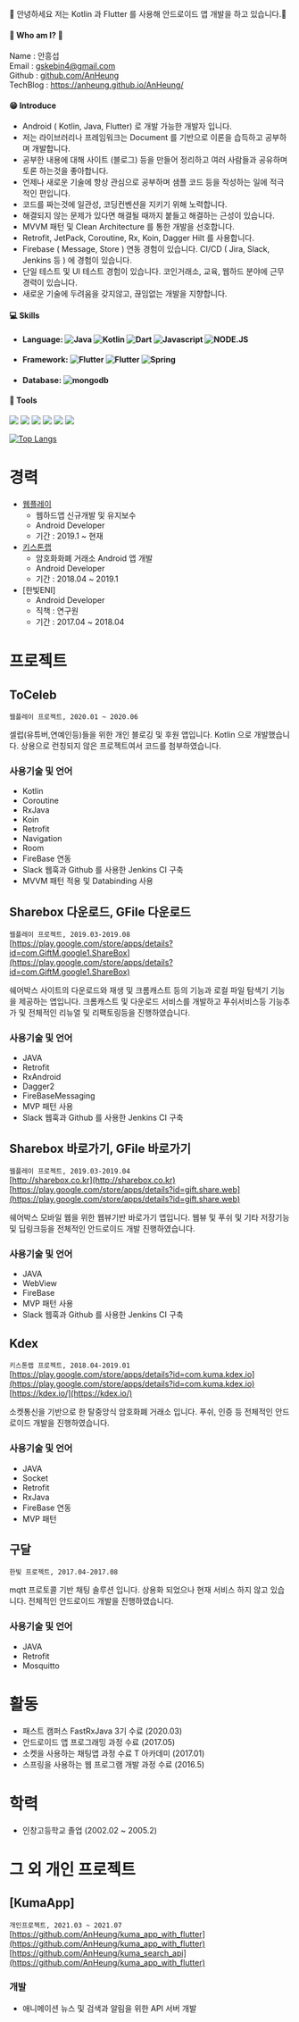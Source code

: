 👋&nbsp;안녕하세요 저는 Kotlin 과 Flutter 를 사용해 안드로이드 앱 개발을 하고 있습니다.💖

#### 🐻 Who am I? 💎 

Name : 안흥섭  
Email : gskebin4@gmail.com  
Github : [github.com/AnHeung](https://github.com/AnHeung)  
TechBlog : https://anheung.github.io/AnHeung/  

#### 😁 Introduce 

- Android ( Kotlin, Java, Flutter) 로 개발 가능한 개발자 입니다.  
- 저는 라이브러리나 프레임워크는 Document 를 기반으로 이론을 습득하고 공부하며 개발합니다.  
- 공부한 내용에 대해 사이트 (블로그) 등을 만들어 정리하고 여러 사람들과 공유하며 토론 하는것을 좋아합니다.
- 언제나 새로운 기술에 항상 관심으로 공부하며 샘플 코드 등을 작성하는 일에 적극적인 편입니다. 
- 코드를 짜는것에 일관성, 코딩컨벤션을 지키기 위해 노력합니다.
- 해결되지 않는 문제가 있다면 해결될 때까지 붙들고 해결하는 근성이 있습니다.
- MVVM 패턴 및 Clean Architecture 를 통한 개발을 선호합니다.
- Retrofit, JetPack, Coroutine, Rx, Koin, Dagger Hilt 를 사용합니다. 
- Firebase ( Message, Store ) 연동 경험이 있습니다. CI/CD ( Jira, Slack, Jenkins 등 ) 에 경험이 있습니다.
- 단일 테스트 및 UI 테스트 경험이 있습니다. 코인거래소, 교육, 웹하드 분야에 근무 경력이 있습니다.
- 새로운 기술에 두려움을 갖지않고, 끊임없는 개발을 지향합니다.

#### 💻 Skills 
* #### Language: ![Java](https://img.shields.io/badge/Java-ED8B00?style=flat&logo=java&logoColor=white) ![Kotlin](https://img.shields.io/badge/Kotlin-0095D5?&style=flat&logo=kotlin) ![Dart](https://img.shields.io/badge/Dart-0175C2?style=flat&logo=dart&logoColor=white) ![Javascript](https://img.shields.io/badge/JavaScript-F7DF1E?style=flat&logo=javascript&logoColor=black) ![NODE.JS](https://img.shields.io/badge/Node.js-43853D?style=flat&logo=node.js&logoColor=white)
* #### Framework: ![Flutter](https://img.shields.io/badge/Android-3DDC84?style=flat&logo=android&logoColor=white) ![Flutter](https://img.shields.io/badge/Flutter-02569B?style=flat&logo=flutter&logoColor=white) ![Spring](https://img.shields.io/badge/Spring-6DB33F?style=flat-square&logo=spring&logoColor=white) 
* #### Database: ![mongodb](https://img.shields.io/badge/MongoDB-4EA94B?style=flat&logo=mongodb&logoColor=white) 

#### 🍇 Tools
<p>
  <img src="https://img.shields.io/badge/Slack-4A154B?style=flat&logo=slack&logoColor=white"/>
  <img src="https://img.shields.io/badge/jira-blue?style=flat&logo=jira"/>
  <img src="https://img.shields.io/badge/jenkins-white?style=flat&logo=jenkins"/>
  <img src="https://img.shields.io/badge/Git-F05032?style=flat-square&logo=Git&logoColor=white"/>
  <img src="https://img.shields.io/badge/ReactiveX-B7178C?style=flat-square&logo=ReactiveX&logoColor=white"/>
  <img src="https://img.shields.io/badge/Firebase-FFCA28?style=flat-square&logo=Firebase&logoColor=black"/>
</p>
	
[![Top Langs](https://github-readme-stats.vercel.app/api/top-langs/?username=Anheung&layout=compact&hide=css,html)](https://github.com/anuraghazra/github-readme-stats)
 

# 경력  
* [웹플레이](http://www.nscreen.com/)
    - 웹하드앱 신규개발 및 유지보수
    - Android Developer
    - 기간 : 2019.1 ~ 현재
* [키스톤랩](https://kdex.io/)
    - 암호화화폐 거래소 Android 앱 개발
    - Android Developer
    - 기간 : 2018.04 ~ 2019.1
* [한빛ENI]
    - Android Developer
    - 직책 : 연구원
    - 기간 : 2017.04 ~ 2018.04

# 프로젝트

## ToCeleb
`웹플레이 프로젝트, 2020.01 ~ 2020.06`  

셀럽(유튜버,연예인등)들을 위한 개인 블로깅 및 후원 앱입니다.
Kotlin 으로 개발했습니다. 상용으로 런칭되지 않은 프로젝트여서 코드를 첨부하였습니다.
 
 ### 사용기술 및 언어
- Kotlin
- Coroutine
- RxJava
- Koin
- Retrofit
- Navigation
- Room
- FireBase 연동
- Slack 웹훅과 Github 를 사용한 Jenkins CI 구축
- MVVM 패턴 적용 및 Databinding 사용


 ## Sharebox 다운로드, GFile 다운로드
`웹플레이 프로젝트, 2019.03-2019.08`  
[https://play.google.com/store/apps/details?id=com.GiftM.google1.ShareBox](https://play.google.com/store/apps/details?id=com.GiftM.google1.ShareBox)

쉐어박스 사이트의 다운로드와 재생 및 크롬캐스트 등의 기능과 로컬 파일 탐색기 기능을 제공하는 앱입니다.
크롬캐스트 및 다운로드 서비스를 개발하고 푸쉬서비스등 기능추가 및 전체적인 리뉴얼 및 리팩토링등을 진행하였습니다.

 ### 사용기술 및 언어
- JAVA
- Retrofit
- RxAndroid
- Dagger2
- FireBaseMessaging
- MVP 패턴 사용
- Slack 웹훅과 Github 를 사용한 Jenkins CI 구축

## Sharebox 바로가기,  GFile 바로가기
`웹플레이 프로젝트, 2019.03-2019.04`  
[http://sharebox.co.kr](http://sharebox.co.kr)  
[https://play.google.com/store/apps/details?id=gift.share.web](https://play.google.com/store/apps/details?id=gift.share.web)

쉐어박스 모바일 웹을 위한 웹뷰기반 바로가기 앱입니다. 
웹뷰 및 푸쉬 및 기타 저장기능 및 딥링크등을 전체적인 안드로이드 개발 진행하였습니다.

 ### 사용기술 및 언어
- JAVA
- WebView
- FireBase
- MVP 패턴 사용
- Slack 웹훅과 Github 를 사용한 Jenkins CI 구축
  
## Kdex
`키스톤랩 프로젝트, 2018.04-2019.01`  
 [https://play.google.com/store/apps/details?id=com.kuma.kdex.io](https://play.google.com/store/apps/details?id=com.kuma.kdex.io)  
 [https://kdex.io/](https://kdex.io/)

소켓통신을 기반으로 한 탈중앙식 암호화폐 거래소 입니다. 푸쉬, 인증 등 전체적인 안드로이드 개발을 진행하였습니다. 

### 사용기술 및 언어
- JAVA
- Socket
- Retrofit
- RxJava
- FireBase 연동
- MVP 패턴

## 구달
`한빛 프로젝트, 2017.04-2017.08`  

mqtt 프로토콜 기반 채팅 솔루션 입니다. 
상용화 되었으나 현재 서비스 하지 않고 있습니다. 전체적인 안드로이드 개발을 진행하였습니다.

 ### 사용기술 및 언어
- JAVA
- Retrofit
- Mosquitto 

# 활동
* 패스트 캠퍼스 FastRxJava 3기 수료 (2020.03)
* 안드로이드 앱 프로그래밍 과정 수료 (2017.05)
* 소켓을 사용하는 채팅앱 과정 수료 T 아카데미 (2017.01)
* 스프링을 사용하는 웹 프로그램 개발 과정 수료 (2016.5)

# 학력
* 인창고등학교 졸업 (2002.02 ~ 2005.2)

# 그 외 개인 프로젝트

## [KumaApp]
`개인프로젝트, 2021.03 ~ 2021.07`  
[https://github.com/AnHeung/kuma_app_with_flutter](https://github.com/AnHeung/kuma_app_with_flutter)  
[https://github.com/AnHeung/kuma_search_api](https://github.com/AnHeung/kuma_app_with_flutter)

 ### 개발
- 애니메이션 뉴스 및 검색과 알림을 위한 API 서버 개발


